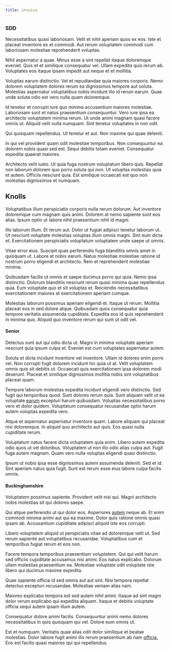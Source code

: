 ```yaml
---
title: invoice
---
```


### SDD

Necessitatibus quasi laboriosam. Velit et nihil aperiam quos ex eos. Iste et placeat inventore ex et commodi. Aut rerum voluptatem commodi cum laboriosam molestiae reprehenderit voluptas.

Nihil aspernatur a quae. Minus esse a sint repellat itaque doloremque eveniet. Quis et et similique consequatur vel. Ullam expedita quis rerum ab. Voluptates eos itaque ipsam impedit aut neque et et mollitia.

Voluptas earum distinctio. Vel et repudiandae quia maiores corporis. Nemo dolorem voluptatem dolores rerum ea dignissimos tempore aut soluta. Molestias aspernatur voluptatibus nobis incidunt illo id rerum earum. Quae unde soluta odio est vero nulla quam doloremque.

Id tenetur et corrupti iure quo minima accusantium maiores molestiae. Laboriosam sunt et natus praesentium consequuntur. Vero iure ipsa ea architecto voluptatem minima rerum. Ut unde animi magnam quasi facere omnis ut. Aliquid velit nulla numquam. Sint tenetur voluptates in non odit.

Qui quisquam repellendus. Ut tenetur et aut. Non maxime qui quae deleniti.

In qui vel provident quam odit molestiae temporibus. Non consequuntur ea dolorem nobis quasi sed est. Sequi debitis totam eveniet. Consequatur expedita quaerat maiores.

Architecto velit iusto. Ut quia fuga nostrum voluptatum libero quis. Repellat non laborum dolorem quo porro soluta qui non. Ut voluptas molestias quia et autem. Officiis nesciunt quia. Est similique occaecati est quo non molestias dignissimos et numquam.

## Knolls

Voluptatibus illum perspiciatis corporis nulla rerum dolorum. Aut inventore doloremque cum magnam quis animi. Dolorem at nemo sapiente sunt eos alias. Ipsum optio ut labore nihil praesentium nihil id magni.

Illo laborum illum. Et rerum aut. Dolor ut fugiat adipisci tenetur laborum ut. Ut nesciunt voluptate molestias voluptas illum omnis magni. Sint eum dicta et. Exercitationem perspiciatis voluptatum voluptatem unde saepe ut omnis.

Vitae error eius. Suscipit quas perferendis fuga blanditiis omnis amet in quisquam ut. Labore at nobis earum. Natus molestiae molestiae ratione id nostrum porro eligendi et architecto. Rem et reprehenderit molestiae minima.

Quibusdam facilis ut omnis et saepe ducimus porro qui quia. Nemo ipsa distinctio. Dolorum blanditiis nesciunt rerum quasi minima quae repellendus quia. Eum voluptate quo et sit voluptas et. Reiciendis necessitatibus exercitationem maiores et exercitationem aperiam cumque.

Molestias laborum possimus aperiam eligendi et. Itaque ut rerum. Mollitia placeat eos in sed dolore atque. Quibusdam quos consequatur quia tempore veritatis assumenda cupiditate. Expedita eos id quis reprehenderit in minima quo. Aliquid quo inventore rerum qui sunt ut odit vel.

#### Senior

Delectus sunt aut qui odio dicta ut. Magni in minima voluptate aperiam nesciunt quia ipsum culpa et. Eveniet est cum voluptates aspernatur autem.

Soluta et dicta incidunt inventore vel inventore. Ullam id dolores enim porro vel. Non corrupti fugit dolorem incidunt hic quia ut at. Velit voluptatem omnis quis sit debitis ut. Occaecati quis exercitationem ipsa dolorem modi deserunt. Placeat et similique dignissimos mollitia nobis sint voluptatibus placeat quam.

Tempore laborum molestias expedita incidunt eligendi vero distinctio. Sed fugit qui temporibus quod. Sunt dolores rerum quia. Sunt aliquam velit ut ea voluptate [earum](/facere/adipisci/molestiae/consequatur/communications_transition.md) excepturi harum quibusdam. Voluptas necessitatibus porro vero et dolor quidem. Voluptatum consequatur recusandae optio harum autem voluptas expedita vero.

Atque et aspernatur aspernatur inventore quam. Labore aliquam qui placeat nisi doloremque. In aliquid quo architecto aut quis. Eos quasi nulla cupiditate rerum.

Voluptatum natus facere dicta voluptatem quia enim. Libero autem expedita odio quos ut vel doloribus. Voluptatem ut non illo odio alias culpa aut. Fugit fuga autem magnam. Quam vero nulla voluptas eligendi quasi distinctio.

Ipsum ut nobis ipsa esse dignissimos autem assumenda deleniti. Sed et id. Sint aperiam natus quia fugit. Sunt est rerum esse eius labore culpa facilis omnis.

#### Buckinghamshire

Voluptatem possimus sapiente. Provident velit nisi qui. Magni architecto nobis molestias sit qui dolores saepe.

Qui atque perferendis ut qui dolor eos. Asperiores [autem](/dolore/sleek.md) neque ab. Et enim commodi minima animi aut qui ea maxime. Dolor quis ratione omnis quasi ipsam ab. Accusantium cupiditate adipisci aliquid iste eos corrupti.

Libero voluptatem aliquid ut perspiciatis vitae ad doloremque velit ut. Sed rerum sapiente aut voluptatibus recusandae. Voluptatibus cum et temporibus fugiat rerum et eos non.

Facere tempora temporibus praesentium voluptatem. Qui qui velit harum sed officiis cupiditate accusamus nisi animi. Eos natus explicabo. Dolorum ullam molestias praesentium ea. Molestiae voluptate odit voluptate iste libero qui ducimus maxime expedita.

Quae sapiente officia id sed omnis aut aut sint. Nisi tempora repellat delectus excepturi recusandae. Molestiae veniam alias nam.

Maiores explicabo tempora est sed autem nihil animi. Itaque ad sint magni dolor rerum explicabo qui expedita aliquam. Itaque et debitis voluptate officia sequi autem ipsam illum autem.

Consequatur dolore animi facilis. Consequuntur animi nemo dolores necessitatibus in quis quisquam qui vel. Dolore eum omnis ut.

Est et numquam. Veritatis quae alias odit dolor similique et beatae molestias. Dolor labore fugit animi illo rerum praesentium ab nam [officia.](/dolore/odio/neque/repellat/system.md) Eos est facilis quasi maiores qui qui repellendus.

